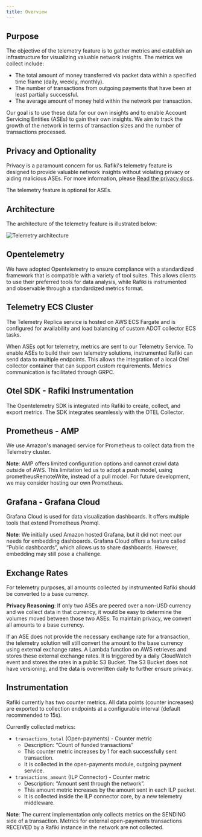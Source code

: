 ```yaml
---
title: Overview
---
```


## Purpose

The objective of the telemetry feature is to gather metrics and establish an infrastructure for visualizing valuable network insights. The metrics we collect include:

- The total amount of money transferred via packet data within a specified time frame (daily, weekly, monthly).
- The number of transactions from outgoing payments that have been at least partially successful.
- The average amount of money held within the network per transaction.

Our goal is to use these data for our own insights and to enable Account Servicing Entities (ASEs) to gain their own insights. We aim to track the growth of the network in terms of transaction sizes and the number of transactions processed.

## Privacy and Optionality

Privacy is a paramount concern for us. Rafiki's telemetry feature is designed to provide valuable network insights without violating privacy or aiding malicious ASEs. For more information, please [Read the privacy docs](./privacy.md).

The telemetry feature is optional for ASEs.

## Architecture

The architecture of the telemetry feature is illustrated below:

![Telemetry architecture](/img/telemetry-architecture.png)

## Opentelemetry

We have adopted Opentelemetry to ensure compliance with a standardized framework that is compatible with a variety of tool suites. This allows clients to use their preferred tools for data analysis, while Rafiki is instrumented and observable through a standardized metrics format.

## Telemetry ECS Cluster

The Telemetry Replica service is hosted on AWS ECS Fargate and is configured for availability and load balancing of custom ADOT collector ECS tasks.

When ASEs opt for telemetry, metrics are sent to our Telemetry Service. To enable ASEs to build their own telemetry solutions, instrumented Rafiki can send data to multiple endpoints. This allows the integration of a local Otel collector container that can support custom requirements. Metrics communication is facilitated through GRPC.

## Otel SDK - Rafiki Instrumentation

The Opentelemetry SDK is integrated into Rafiki to create, collect, and export metrics. The SDK integrates seamlessly with the OTEL Collector.

## Prometheus - AMP

We use Amazon's managed service for Prometheus to collect data from the Telemetry cluster.

**Note**: AMP offers limited configuration options and cannot crawl data outside of AWS. This limitation led us to adopt a push model, using prometheusRemoteWrite, instead of a pull model. For future development, we may consider hosting our own Prometheus.

## Grafana - Grafana Cloud

Grafana Cloud is used for data visualization dashboards. It offers multiple tools that extend Prometheus Promql.

**Note**: We initially used Amazon hosted Grafana, but it did not meet our needs for embedding dashboards. Grafana Cloud offers a feature called “Public dashboards”, which allows us to share dashboards. However, embedding may still pose a challenge.

## Exchange Rates

For telemetry purposes, all amounts collected by instrumented Rafiki should be converted to a base currency.

**Privacy Reasoning**: If only two ASEs are peered over a non-USD currency and we collect data in that currency, it would be easy to determine the volumes moved between those two ASEs. To maintain privacy, we convert all amounts to a base currency.

If an ASE does not provide the necessary exchange rate for a transaction, the telemetry solution will still convert the amount to the base currency using external exchange rates. A Lambda function on AWS retrieves and stores these external exchange rates. It is triggered by a daily CloudWatch event and stores the rates in a public S3 Bucket. The S3 Bucket does not have versioning, and the data is overwritten daily to further ensure privacy.

## Instrumentation

Rafiki currently has two counter metrics. All data points (counter increases) are exported to collection endpoints at a configurable interval (default recommended to 15s).

Currently collected metrics:

- `transactions_total` (Open-payments) - Counter metric
  - Description: “Count of funded transactions”
  - This counter metric increases by 1 for each successfully sent transaction.
  - It is collected in the open-payments module, outgoing payment service.
- `transactions_amount` (ILP Connector) - Counter metric
  - Description: “Amount sent through the network”.
  - This amount metric increases by the amount sent in each ILP packet.
  - It is collected inside the ILP connector core, by a new telemetry middleware.

**Note**: The current implementation only collects metrics on the SENDING side of a transaction. Metrics for external open-payments transactions RECEIVED by a Rafiki instance in the network are not collected.
